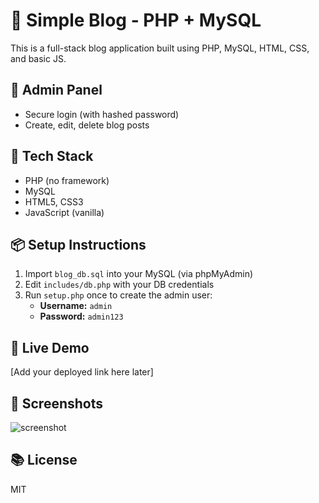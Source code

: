 # 📝 Simple Blog - PHP + MySQL

This is a full-stack blog application built using PHP, MySQL, HTML, CSS, and basic JS.

## 🔐 Admin Panel
- Secure login (with hashed password)
- Create, edit, delete blog posts

## 🧠 Tech Stack
- PHP (no framework)
- MySQL
- HTML5, CSS3
- JavaScript (vanilla)

## 📦 Setup Instructions
1. Import `blog_db.sql` into your MySQL (via phpMyAdmin)
2. Edit `includes/db.php` with your DB credentials
3. Run `setup.php` once to create the admin user:
   - **Username:** `admin`
   - **Password:** `admin123`

## 🚀 Live Demo
[Add your deployed link here later]

## 📸 Screenshots
![screenshot](screenshot.png)

## 📚 License
MIT
